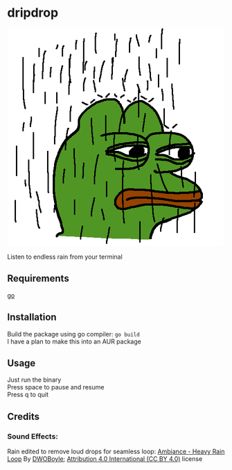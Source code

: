 # dripdrop

![pepe chillin](pepe_on_rain.png)

Listen to endless rain from your terminal

## Requirements

[go](https://go.dev)

## Installation

Build the package using go compiler: `go build`  
I have a plan to make this into an AUR package

## Usage

Just run the binary  
Press space to pause and resume  
Press q to quit

## Credits

### Sound Effects:
Rain edited to remove loud drops for seamless loop: [Ambiance - Heavy Rain Loop](https://freesound.org/s/136971/)
By [DWOBoyle](https://freesound.org/people/DWOBoyle);
[Attribution 4.0 International (CC BY 4.0)](https://creativecommons.org/licenses/by/4.0/) license
